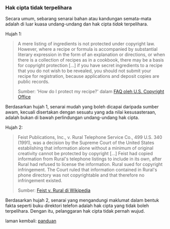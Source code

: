 ---
---

### Hak cipta tidak terpelihara

Secara umum, sebarang senarai bahan atau kandungan
semata-mata adalah di luar kuasa undang-undang dan hak cipta
*tidak* terpelihara.

Hujah 1:

> A mere listing of ingredients is not protected under
> copyright law. However, where a recipe or formula is
> accompanied by substantial literary expression in the form
> of an explanation or directions, or when there is a
> collection of recipes as in a cookbook, there may be a
> basis for copyright protection [...] if you have secret
> ingredients to a recipe that you do not wish to be
> revealed, you should not submit your recipe for
> registration, because applications and deposit copies are
> public records.
>
> Sumber: 'How do I protect my recipe?' dalam
> [FAQ oleh U.S. Copyright Office][a]

Berdasarkan hujah 1, senarai mudah yang boleh dicapai
daripada sumber awam, kecuali disertakan dengan sesuatu yang
ada nilai kesusasteraan, adalah bukan di bawah perlindungan
undang-undang hak cipta.

Hujah 2:

> Feist Publications, Inc., v. Rural Telephone Service Co.,
> 499 U.S. 340 (1991), was a decision by the Supreme Court
> of the United States establishing that information alone
> without a minimum of original creativity cannot be
> protected by copyright [...] Feist had copied information
> from Rural's telephone listings to include in its own,
> after Rural had refused to license the information. Rural
> sued for copyright infringement. The Court ruled that
> information contained in Rural's phone directory was not
> copyrightable and that therefore no infringement existed.
>
> Sumber: [Feist v. Rural di Wikipedia][b]

Berdasarkan hujah 2, senarai yang mengandungi maklumat dalam
bentuk fakta seperti buku direktori telefon adalah hak cipta
yang tidak boleh terpelihara. Dengan itu, pelanggaran hak
cipta tidak pernah wujud.

laman kembali: [panduan][0]

  [0]: ../index.md
  [a]: https://www.copyright.gov/help/faq/faq-protect.html
  [b]: https://en.wikipedia.org/wiki/Feist_v._Rural
